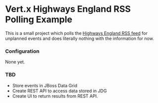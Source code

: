 # Vert.x Highways England RSS Polling Example

This is a small project which polls the [Highways England RSS feed](http://opinionbee.uk/api) for unplanned events and does literally nothing with the information for now.


### Configuration
None yet.

### TBD
* Store events in JBoss Data Grid
* Create REST API to access data stored in JDG
* Create UI to return results from REST API.

